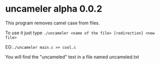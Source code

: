 # uncameler alpha 0.0.2

This program removes camel case from files. 

To use it just type `./uncameler <name of the file> [redirection] <new file>`

EG:`./uncameler main.c >> cool.c`

You will find the "uncameled" text in a file named uncameled.txt